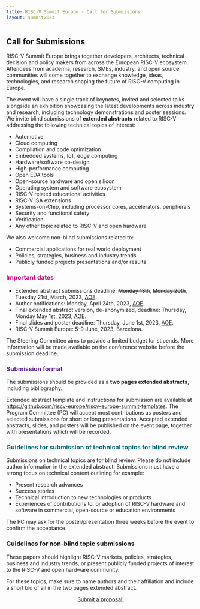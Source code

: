 ```yaml
---
title: RISC-V Summit Europe - Call for Submissions
layout: summit2023
---
```


## Call for Submissions

RISC-V Summit Europe brings together developers, architects, technical
decision and policy makers from across the European RISC-V
ecosystem. Attendees from academia, research, SMEs, industry, and open
source communities will come together to exchange knowledge, ideas,
technologies, and research shaping the future of RISC-V computing in
Europe.

The event will have a single track of keynotes, invited and selected
talks alongside an exhibition showcasing the latest developments
across industry and research, including technology demonstrations and
poster sessions.  We invite blind submissions of **extended abstracts** related to RISC-V
addressing the following technical topics of interest:

 - Automotive 
 - Cloud computing
 - Compilation and code optimization
 - Embedded systems, IoT, edge computing
 - Hardware/software co-design
 - High-performance computing
 - Open EDA tools
 - Open-source hardware and open silicon
 - Operating system and software ecosystem 
 - RISC-V related educational activities
 - RISC-V ISA extensions
 - Systems-on-Chip, including processor cores, accelerators, peripherals
 - Security and functional safety 
 - Verification
 - Any other topic related to RISC-V and open hardware

We also welcome non-blind submissions related to:

 - Commercial applications for real world deployment
 - Policies, strategies, business and industry trends
 - Publicly funded projects presentations and/or results

<h3 style="color: #cb007b" id="important-dates">Important dates</h3>

 - Extended abstract submissions deadline: ~~Monday 13th~~, ~~Monday 20th~~, Tuesday 21st, March, 2023,
   [AOE](https://en.wikipedia.org/wiki/Anywhere_on_Earth).
 - Author notifications: Monday, April 24th, 2023,
   [AOE](https://en.wikipedia.org/wiki/Anywhere_on_Earth).
 - Final extended abstract version, de-anonymized, deadline: Thursday, Monday
   May 1st, 2023,
   [AOE](https://en.wikipedia.org/wiki/Anywhere_on_Earth).
 - Final slides and poster deadline: Thursday, June 1st,
   2023, [AOE](https://en.wikipedia.org/wiki/Anywhere_on_Earth).
 - RISC-V Summit Europe: 5-9 June, 2023, Barcelona.

The Steering Committee aims to provide a limited budget for
stipends. More information will be made available on the conference
website before the submission deadline.

<h3 style="color: #60269e" id="submission-format">Submission format</h3>

The submissions should be provided as a **two pages extended abstracts**, including
bibliography.

Extended abstract template and instructions for submission are available at <https://github.com/riscv-europe/riscv-europe-summit-templates>.
The
Program Committee (PC) will accept most contributions as posters and
selected submissions for short or long presentations.  Accepted extended
abstracts, slides, and posters will be published on the event page,
together with presentations which will be recorded.

<h3 style="color: #0a6b7c" id="guidelines-for-submission-of-technical-topics-for-blind-review">Guidelines for submission of technical topics for blind review</h3>

Submissions on technical topics are for blind review. Please do not
include author information in the extended abstract. Submissions must have a
strong focus on technical content outlining for example:

 - Present research advances 
 - Success stories 
 - Technical introduction to new technologies or products
 - Experiences of contributions to, or adoption of RISC-V hardware and software in commercial, open-source or education environments 

The PC may ask for the poster/presentation three weeks before the
event to confirm the acceptance.

<h3  id="guidelines-for-non-blind-topic-submissions">Guidelines for non-blind topic submissions</h3>

These papers should highlight RISC-V markets, policies, strategies,
business and industry trends, or present publicly funded projects of
interest to the RISC-V and open hardware community.

For these topics, make sure to name authors and their affiliation and
include a short bio of all in the two pages extended abstract.

<div style="text-align: center">
<a href="https://barcelo.eventsair.com/PresentationPortal/risc-v2023/presentationportalrisc-v23" class="sponsor-button">Submit a proposal!</a>
</div>
